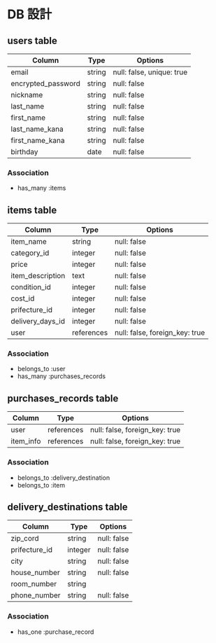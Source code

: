 # DB 設計

## users table

| Column             | Type                | Options                   |
|--------------------|---------------------|---------------------------|
| email              | string              | null: false, unique: true |
| encrypted_password | string              | null: false               |
| nickname           | string              | null: false               |
| last_name          | string              | null: false               |
| first_name         | string              | null: false               |
| last_name_kana     | string              | null: false               |
| first_name_kana    | string              | null: false               |
| birthday           | date                | null: false               |

### Association

- has_many :items


## items table

| Column                  | Type          | Options                        |
|-------------------------|---------------|--------------------------------|
| item_name               | string        | null: false                    |
| category_id             | integer       | null: false                    |
| price                   | integer       | null: false                    |
| item_description        | text          | null: false                    |
| condition_id            | integer       | null: false                    |
| cost_id                 | integer       | null: false                    |
| prifecture_id           | integer       | null: false                    |
| delivery_days_id        | integer       | null: false                    |
| user                    | references    | null: false, foreign_key: true |

### Association

- belongs_to :user
- has_many   :purchases_records


## purchases_records table

| Column      | Type       | Options                        |
|-------------|------------|--------------------------------|
| user        | references | null: false, foreign_key: true |
| item_info   | references | null: false, foreign_key: true |

### Association

- belongs_to :delivery_destination
- belongs_to :item


## delivery_destinations table

| Column          | Type       | Options                        |
|-----------------|------------|--------------------------------|
| zip_cord        | string     | null: false                    |
| prifecture_id   | integer    | null: false                    |
| city            | string     | null: false                    |
| house_number    | string     | null: false                    |
| room_number     | string     |                                |
| phone_number    | string     | null: false                    |

### Association

- has_one :purchase_record
